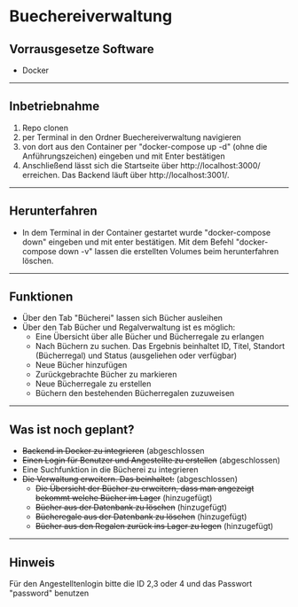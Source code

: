 # Buechereiverwaltung

## Vorrausgesetze Software
- Docker
---

## Inbetriebnahme
1. Repo clonen
2. per Terminal in den Ordner Buechereiverwaltung navigieren
3. von dort aus den Container per "docker-compose up -d" (ohne die Anführungszeichen) eingeben und mit Enter bestätigen 
4. Anschließend lässt sich die Startseite über http://localhost:3000/ erreichen. Das Backend läuft über http://localhost:3001/.
---
## Herunterfahren
- In dem Terminal in der Container gestartet wurde "docker-compose down" eingeben und mit enter bestätigen. Mit dem Befehl "docker-compose down -v" lassen die erstellten Volumes beim herunterfahren löschen.
---
## Funktionen
- Über den Tab "Bücherei" lassen sich Bücher ausleihen
- Über den Tab Bücher und Regalverwaltung ist es möglich:
  - Eine Übersicht über alle Bücher und Bücherregale zu erlangen 
  - Nach Büchern zu suchen. Das Ergebnis beinhaltet ID, Titel, Standort (Bücherregal) und Status (ausgeliehen oder verfügbar)
  - Neue Bücher hinzufügen
  - Zurückgebrachte Bücher zu markieren
  - Neue Bücherregale zu erstellen
  - Büchern den bestehenden Bücherregalen zuzuweisen
---
## Was ist noch geplant?
- ~~Backend in Docker zu integrieren~~ (abgeschlossen
- ~~Einen Login für Benutzer und Angestellte zu erstellen~~ (abgeschlossen)
- Eine Suchfunktion in die Bücherei zu integrieren
- ~~Die Verwaltung erweitern. Das beinhaltet:~~ (abgeschlossen)
  - ~~Die Übersicht der Bücher zu erweitern, dass man angezeigt bekommt welche Bücher im Lager~~ (hinzugefügt) 
  - ~~Bücher aus der Datenbank zu löschen~~ (hinzugefügt)
  - ~~Bücheregale aus der Datenbank zu löschen~~ (hinzugefügt)
  - ~~Bücher aus den Regalen zurück ins Lager zu legen~~ (hinzugefügt)
--- 
## Hinweis
Für den Angestelltenlogin bitte die ID 2,3 oder 4 und das Passwort "password" benutzen
  